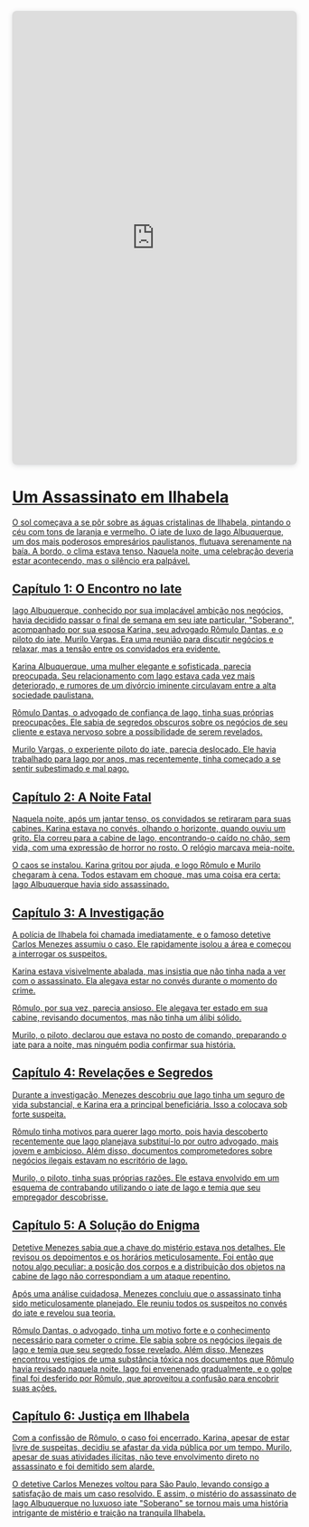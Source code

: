 <div style="position: relative; width: 100%; height: 0; padding-top: 159.5745%;
 padding-bottom: 0; box-shadow: 0 2px 8px 0 rgba(63,69,81,0.16); margin-top: 1.6em; margin-bottom: 0.9em; overflow: hidden;
 border-radius: 8px; will-change: transform;">
  <iframe loading="lazy" style="position: absolute; width: 100%; height: 100%; top: 0; left: 0; border: none; padding: 0;margin: 0;"
    src="https:&#x2F;&#x2F;www.canva.com&#x2F;design&#x2F;DAGGgoDszg4&#x2F;Uvyu5HDy8RGKG2nNO3SBDQ&#x2F;view?embed" allowfullscreen="allowfullscreen" allow="fullscreen">
  </iframe>
</div>
<a href="https:&#x2F;&#x2F;www.canva.com&#x2F;design&#x2F;DAGGgoDszg4&#x2F;Uvyu5HDy8RGKG2nNO3SBDQ&#x2F;view?utm_content=DAGGgoDszg4&amp;utm_campaign=designshare&amp;utm_medium=embeds&amp;utm_source=link" target="_blank" rel="noopener">

# Um Assassinato em Ilhabela

O sol começava a se pôr sobre as águas cristalinas de Ilhabela, pintando o céu com tons de laranja e vermelho. O iate de luxo de Iago Albuquerque, um dos mais poderosos empresários paulistanos, flutuava serenamente na baía. A bordo, o clima estava tenso. Naquela noite, uma celebração deveria estar acontecendo, mas o silêncio era palpável.

## Capítulo 1: O Encontro no Iate

Iago Albuquerque, conhecido por sua implacável ambição nos negócios, havia decidido passar o final de semana em seu iate particular, "Soberano", acompanhado por sua esposa Karina, seu advogado Rômulo Dantas, e o piloto do iate, Murilo Vargas. Era uma reunião para discutir negócios e relaxar, mas a tensão entre os convidados era evidente.

Karina Albuquerque, uma mulher elegante e sofisticada, parecia preocupada. Seu relacionamento com Iago estava cada vez mais deteriorado, e rumores de um divórcio iminente circulavam entre a alta sociedade paulistana.

Rômulo Dantas, o advogado de confiança de Iago, tinha suas próprias preocupações. Ele sabia de segredos obscuros sobre os negócios de seu cliente e estava nervoso sobre a possibilidade de serem revelados.

Murilo Vargas, o experiente piloto do iate, parecia deslocado. Ele havia trabalhado para Iago por anos, mas recentemente, tinha começado a se sentir subestimado e mal pago.

## Capítulo 2: A Noite Fatal

Naquela noite, após um jantar tenso, os convidados se retiraram para suas cabines. Karina estava no convés, olhando o horizonte, quando ouviu um grito. Ela correu para a cabine de Iago, encontrando-o caído no chão, sem vida, com uma expressão de horror no rosto. O relógio marcava meia-noite.

O caos se instalou. Karina gritou por ajuda, e logo Rômulo e Murilo chegaram à cena. Todos estavam em choque, mas uma coisa era certa: Iago Albuquerque havia sido assassinado.

## Capítulo 3: A Investigação

A polícia de Ilhabela foi chamada imediatamente, e o famoso detetive Carlos Menezes assumiu o caso. Ele rapidamente isolou a área e começou a interrogar os suspeitos.

Karina estava visivelmente abalada, mas insistia que não tinha nada a ver com o assassinato. Ela alegava estar no convés durante o momento do crime.

Rômulo, por sua vez, parecia ansioso. Ele alegava ter estado em sua cabine, revisando documentos, mas não tinha um álibi sólido.

Murilo, o piloto, declarou que estava no posto de comando, preparando o iate para a noite, mas ninguém podia confirmar sua história.

## Capítulo 4: Revelações e Segredos

Durante a investigação, Menezes descobriu que Iago tinha um seguro de vida substancial, e Karina era a principal beneficiária. Isso a colocava sob forte suspeita.

Rômulo tinha motivos para querer Iago morto, pois havia descoberto recentemente que Iago planejava substituí-lo por outro advogado, mais jovem e ambicioso. Além disso, documentos comprometedores sobre negócios ilegais estavam no escritório de Iago.

Murilo, o piloto, tinha suas próprias razões. Ele estava envolvido em um esquema de contrabando utilizando o iate de Iago e temia que seu empregador descobrisse.

## Capítulo 5: A Solução do Enigma

Detetive Menezes sabia que a chave do mistério estava nos detalhes. Ele revisou os depoimentos e os horários meticulosamente. Foi então que notou algo peculiar: a posição dos corpos e a distribuição dos objetos na cabine de Iago não correspondiam a um ataque repentino.

Após uma análise cuidadosa, Menezes concluiu que o assassinato tinha sido meticulosamente planejado. Ele reuniu todos os suspeitos no convés do iate e revelou sua teoria.

Rômulo Dantas, o advogado, tinha um motivo forte e o conhecimento necessário para cometer o crime. Ele sabia sobre os negócios ilegais de Iago e temia que seu segredo fosse revelado. Além disso, Menezes encontrou vestígios de uma substância tóxica nos documentos que Rômulo havia revisado naquela noite. Iago foi envenenado gradualmente, e o golpe final foi desferido por Rômulo, que aproveitou a confusão para encobrir suas ações.

## Capítulo 6: Justiça em Ilhabela

Com a confissão de Rômulo, o caso foi encerrado. Karina, apesar de estar livre de suspeitas, decidiu se afastar da vida pública por um tempo. Murilo, apesar de suas atividades ilícitas, não teve envolvimento direto no assassinato e foi demitido sem alarde.

O detetive Carlos Menezes voltou para São Paulo, levando consigo a satisfação de mais um caso resolvido. E assim, o mistério do assassinato de Iago Albuquerque no luxuoso iate "Soberano" se tornou mais uma história intrigante de mistério e traição na tranquila Ilhabela.
